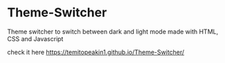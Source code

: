 # Theme-Switcher
Theme switcher to switch between dark and light mode made with HTML, CSS and Javascript

check it here https://temitopeakin1.github.io/Theme-Switcher/
